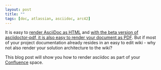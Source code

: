```yaml
---
layout: post
title: ""
tags: [doc, atlassian, asciidoc, arc42]
---
```


It is easy to [render AsciiDoc as HTML](https://rdmueller.github.io/gradle_asciidoc_build/) and [with the beta version of asciidoctor-pdf, it is also easy to render your document as PDF](https://rdmueller.github.io/pdf-output/). But if most of your project documentation already resides in an easy to edit wiki - why not also render your solution architecture to the wiki?

This blog post will show you how to render asciidoc as part of your [Confluence](https://www.atlassian.com/software/confluence) space.
